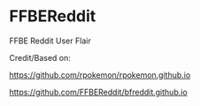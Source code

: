 # FFBEReddit
FFBE Reddit User Flair

Credit/Based on:

https://github.com/rpokemon/rpokemon.github.io

https://github.com/FFBEReddit/bfreddit.github.io
